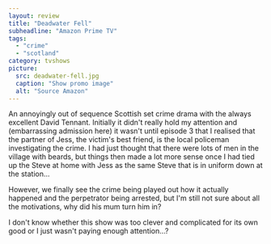 ```yaml
---
layout: review
title: "Deadwater Fell"
subheadline: "Amazon Prime TV"
tags:
  - "crime"
  - "scotland"
category: tvshows
picture:
  src: deadwater-fell.jpg
  caption: "Show promo image"
  alt: "Source Amazon"
---
```


An annoyingly out of sequence Scottish set crime drama with the always excellent David Tennant.
Initially it didn't really hold my attention and (embarrassing admission here) it wasn't until
episode 3 that I realised that the partner of Jess, the victim's best friend, is the local 
policeman investigating the crime. I had just thought that there were lots of men in the village
with beards, but things then made a lot more sense once I had tied up the Steve at home with Jess
as the same Steve that is in uniform down at the station...

However, we finally see the crime being played out how it actually happened and the 
perpetrator being arrested, but I'm still not sure about all the motivations, why
did his mum turn him in?

I don't know whether this show was too clever and complicated for its own good or
I just wasn't paying enough attention...?
